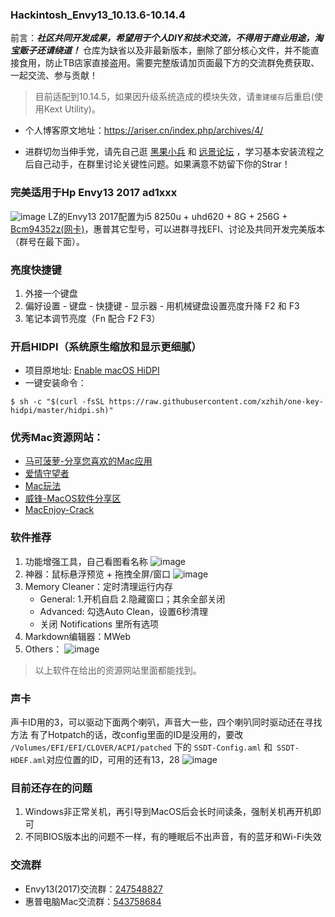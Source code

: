 ### Hackintosh_Envy13_10.13.6-10.14.4
前言：**_社区共同开发成果，希望用于个人DIY和技术交流，不得用于商业用途，淘宝贩子还请绕道！_** 
仓库为缺省以及非最新版本，删除了部分核心文件，并不能直接食用，防止TB店家直接盗用。需要完整版请加页面最下方的交流群免费获取、一起交流、参与贡献！

> 目前适配到10.14.5，如果因升级系统造成的模块失效，请`重建缓存`后重启(使用Kext Utility)。

* 个人博客原文地址：https://ariser.cn/index.php/archives/4/

* 进群切勿当伸手党，请先自己逛 [黑果小兵](https://blog.daliansky.net/) 和 [远景论坛](http://bbs.pcbeta.com/) ，学习基本安装流程之后自己动手，在群里讨论关键性问题。如果满意不妨留下你的Strar！

### 完美适用于Hp Envy13 2017 ad1xxx 
![image](https://github.com/ArisHub/Hackintosh_Envy13_10.13.6/blob/master/Pictures/QQ20190213-145037%402x.png)
LZ的Envy13 2017配置为i5 8250u + uhd620 + 8G + 256G + [Bcm94352z(网卡)](https://blog.daliansky.net/Broadcom-BCM94352z-DW1560-drive-new-posture.html)，惠普其它型号，可以进群寻找EFI、讨论及共同开发完美版本（群号在最下面）。

### 亮度快捷键
1. 外接一个键盘
2. 偏好设置 - 键盘 - 快捷键 - 显示器 - 用机械键盘设置亮度升降 F2 和 F3
3. 笔记本调节亮度（Fn 配合 F2 F3）

### 开启HIDPI（系统原生缩放和显示更细腻）
* 项目原地址: [Enable macOS HiDPI](https://github.com/xzhih/one-key-hidpi)
* 一键安装命令：
```
$ sh -c "$(curl -fsSL https://raw.githubusercontent.com/xzhih/one-key-hidpi/master/hidpi.sh)"
```

### 优秀Mac资源网站：
* [马可菠萝-分享您喜欢的Mac应用](https://www.macbl.com/)
* [爱情守望者](https://www.waitsun.com/)
* [Mac玩法](https://www.waerfa.com/)
* [威锋-MacOS软件分享区](https://bbs.feng.com/thread-htm-fid-19.html)
* [MacEnjoy-Crack](https://www.macenjoy.co/)

### 软件推荐
1. 功能增强工具，自己看图看名称
![image](https://github.com/ArisHub/Hackintosh_Envy13_10.13.6/blob/master/Pictures/QQ20190213-145744%402x.png)
2. 神器：鼠标悬浮预览 + 拖拽全屏/窗口 
![image](https://github.com/ArisHub/Hackintosh_Envy13_10.13.6/blob/master/Pictures/QQ20190213-150642.png)
3. Memory Cleaner：定时清理运行内存
    * General: 1.开机自启 2.隐藏窗口；其余全部关闭
    * Advanced: 勾选Auto Clean，设置6秒清理
    * 关闭 Notifications 里所有选项
4. Markdown编辑器：MWeb
5. Others：
![image](https://github.com/ArisHub/Hackintosh_Envy13_10.13.6/blob/master/Pictures/QQ20190213-150401%402x.png)

>以上软件在给出的资源网站里面都能找到。

### 声卡
声卡ID用的3，可以驱动下面两个喇叭，声音大一些，四个喇叭同时驱动还在寻找方法
有了Hotpatch的话，改config里面的ID是没用的，要改 ```/Volumes/EFI/EFI/CLOVER/ACPI/patched``` 下的 ```SSDT-Config.aml``` 和```
SSDT-HDEF.aml```对应位置的ID，可用的还有13，28
![image](https://github.com/ArisHub/Hackintosh_Envy13_10.13.6/blob/master/Pictures/QQ20180919-235329@2x.png)

### 目前还存在的问题
1. Windows非正常关机，再引导到MacOS后会长时间读条，强制关机再开机即可
2. 不同BIOS版本出的问题不一样，有的睡眠后不出声音，有的蓝牙和Wi-Fi失效

### 交流群
* Envy13(2017)交流群：[247548827](https://jq.qq.com/?_wv=1027&k=5DaEwE0)
* 惠普电脑Mac交流群：[543758684](https://jq.qq.com/?_wv=1027&k=5lZnwck)
